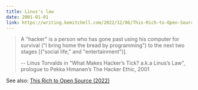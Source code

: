 ```yaml
---
title: Linus's law
date: 2001-01-01
link: https://writing.kemitchell.com/2022/12/06/This-Rich-to-Open-Source
---
```


> A "hacker" is a person who has gone past using his computer for survival ("I bring home the bread by programming") to the next two stages [("social life," and "entertainment")].
>
> -- Linus Torvalds in "What Makes Hacker’s Tick? a.k.a Linus’s Law", prologue to Pekka Himanen’s The Hacker Ethic, 2001

See also: [This Rich to Open Source (2022)](https://writing.kemitchell.com/2022/12/06/This-Rich-to-Open-Source)
